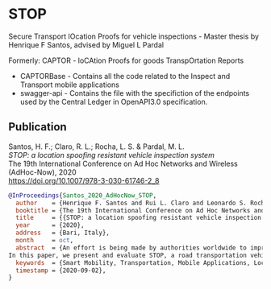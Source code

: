 # STOP

Secure Transport lOcation Proofs for vehicle inspections - Master thesis by Henrique F Santos, advised by Miguel L Pardal

Formerly: CAPTOR - loCAtion Proofs for goods TranspOrtation Reports

- CAPTORBase - Contains all the code related to the Inspect and Transport mobile applications
- swagger-api - Contains the file with the specifiction of the endpoints used by the Central Ledger in OpenAPI3.0 specification.

## Publication

Santos, H. F.; Claro, R. L.; Rocha, L. S. & Pardal, M. L.  
_STOP: a location spoofing resistant vehicle inspection system_  
The 19th International Conference on Ad Hoc Networks and Wireless (AdHoc-Now), 2020  
<https://doi.org/10.1007/978-3-030-61746-2_8>

```bibtex
@InProceedings{Santos_2020_AdHocNow_STOP,
  author    = {Henrique F. Santos and Rui L. Claro and Leonardo S. Rocha and Miguel L. Pardal},
  booktitle = {The 19th International Conference on Ad Hoc Networks and Wireless (AdHoc-Now)},
  title     = {{STOP: a location spoofing resistant vehicle inspection system}},
  year      = {2020},
  address   = {Bari, Italy},
  month     = oct,
  abstract  = {An effort is being made by authorities worldwide to improve the safety of the transportation of goods while preserving efficiency. Vehicle inspections are important for safety but not very frequent. When they do happen, vehicles are selected on the roadside and authorities spend a long time retrieving the relevant information while the vehicle is stopped. 
In this paper, we present and evaluate STOP, a road transportation vehicle inspection support system with tamper-proof records to prevent location spoofing attacks. To the best of our knowledge, it is the first such system described in literature. The STOP system uses mobile devices and a central server to allow authorities to select and notify vehicles for inspection while retrieving the needed information to prepare the procedure beforehand. The location chain for each vehicle can be verified and signed by the inspectors. We implemented a prototype in the Android platform and tested it with real users. We evaluated the system’s location retrieval accuracy, response times, and Bluetooth communication during inspection.},
  keywords  = {Smart Mobility, Transportation, Mobile Applications, Location Spoofing Prevention, Location Proofs},
  timestamp = {2020-09-02},
}
```

